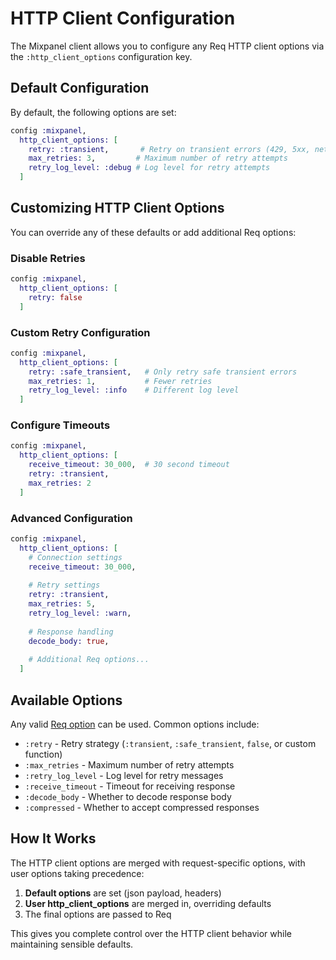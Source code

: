 # HTTP Client Configuration

The Mixpanel client allows you to configure any Req HTTP client options via the `:http_client_options` configuration key.

## Default Configuration

By default, the following options are set:

```elixir
config :mixpanel,
  http_client_options: [
    retry: :transient,       # Retry on transient errors (429, 5xx, network issues)
    max_retries: 3,         # Maximum number of retry attempts
    retry_log_level: :debug # Log level for retry attempts
  ]
```

## Customizing HTTP Client Options

You can override any of these defaults or add additional Req options:

### Disable Retries

```elixir
config :mixpanel,
  http_client_options: [
    retry: false
  ]
```

### Custom Retry Configuration

```elixir
config :mixpanel,
  http_client_options: [
    retry: :safe_transient,   # Only retry safe transient errors
    max_retries: 1,           # Fewer retries
    retry_log_level: :info    # Different log level
  ]
```

### Configure Timeouts

```elixir
config :mixpanel,
  http_client_options: [
    receive_timeout: 30_000,  # 30 second timeout
    retry: :transient,
    max_retries: 2
  ]
```

### Advanced Configuration

```elixir
config :mixpanel,
  http_client_options: [
    # Connection settings
    receive_timeout: 30_000,
    
    # Retry settings
    retry: :transient,
    max_retries: 5,
    retry_log_level: :warn,
    
    # Response handling
    decode_body: true,
    
    # Additional Req options...
  ]
```

## Available Options

Any valid [Req option](https://hexdocs.pm/req/Req.html#request/1-options) can be used. Common options include:

- `:retry` - Retry strategy (`:transient`, `:safe_transient`, `false`, or custom function)
- `:max_retries` - Maximum number of retry attempts
- `:retry_log_level` - Log level for retry messages
- `:receive_timeout` - Timeout for receiving response
- `:decode_body` - Whether to decode response body
- `:compressed` - Whether to accept compressed responses

## How It Works

The HTTP client options are merged with request-specific options, with user options taking precedence:

1. **Default options** are set (json payload, headers)
2. **User http_client_options** are merged in, overriding defaults
3. The final options are passed to Req

This gives you complete control over the HTTP client behavior while maintaining sensible defaults.